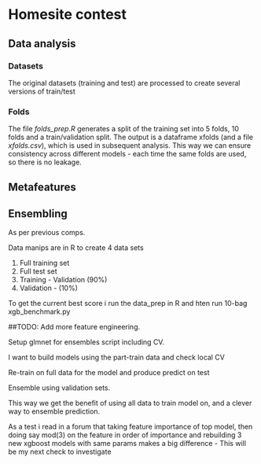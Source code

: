 # Homesite contest

## Data analysis

### Datasets
The original datasets (training and test) are processed to create several versions of train/test

### Folds

The file *folds_prep.R* generates a split of the training set into 5 folds, 10 folds and a train/validation split. The output is a dataframe xfolds (and a file *xfolds.csv*), which is used in subsequent analysis. This way we can ensure consistency across different models - each time the same folds are used, so there is no leakage.

## Metafeatures 


## Ensembling

As per previous comps.

Data manips are in R to create 4 data sets

1. Full training set
2. Full test set
3. Training - Validation (90%)
4. Validation - (10%)
 
To get the current best score i run the data\_prep in R and hten run 10-bag xgb\_benchmark.py

##TODO:
Add more feature engineering.

Setup glmnet for ensembles script including CV.

I want to build models using the part-train data and check local CV

Re-train on full data for the model and produce predict on test

Ensemble using validation sets.

This way we get the benefit of using all data to train model on, and a clever way to ensemble prediction.


As a test i read in a forum that taking feature importance of top model, then doing say mod(3) on the feature in order of importance and rebuilding 3 new xgboost models with same params makes a big difference - This will be my next check to investigate
